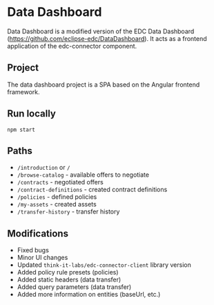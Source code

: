 # Data Dashboard

Data Dashboard is a modified version of the
EDC Data Dashboard (https://github.com/eclipse-edc/DataDashboard).
It acts as a frontend application of the edc-connector component.

## Project
The data dashboard project is a SPA based on the Angular frontend framework.

## Run locally
`npm start`

## Paths
- `/introduction` or `/`
- `/browse-catalog` - available offers to negotiate
- `/contracts` - negotiated offers
- `/contract-definitions` - created contract definitions
- `/policies` - defined policies
- `/my-assets` - created assets
- `/transfer-history` - transfer history

## Modifications
- Fixed bugs
- Minor UI changes
- Updated `think-it-labs/edc-connector-client` library version
- Added policy rule presets (policies)
- Added static headers (data transfer)
- Added query parameters (data transfer)
- Added more information on entities (baseUrl, etc.)
